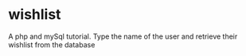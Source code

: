 # wishlist
A php and mySql tutorial. Type the name of the user and retrieve their wishlist from the database
